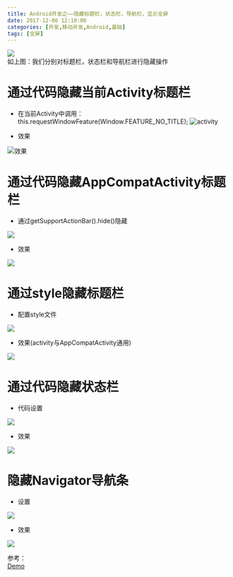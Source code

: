 ```yaml
---
title: Android开发之——隐藏标题栏，状态栏，导航栏，显示全屏
date: 2017-12-06 12:10:00
categories: [开发,移动开发,Android,基础]
tags: [全屏]
---
```

![][0]   
如上图：我们分别对标题栏，状态栏和导航栏进行隐藏操作
<!--more-->
#  通过代码隐藏当前Activity标题栏

- 在当前Activity中调用：this.requestWindowFeature(Window.FEATURE_NO_TITLE);
![activity][1]

- 效果   

![效果][2]  

# 通过代码隐藏AppCompatActivity标题栏
- 通过getSupportActionBar().hide()隐藏

![][3]
- 效果   

![][4]

# 通过style隐藏标题栏
- 配置style文件  

![][5]
- 效果(activity与AppCompatActivity通用)

![][6]

# 通过代码隐藏状态栏
- 代码设置   

![][7]
- 效果  

![][8]
# 隐藏Navigator导航条

- 设置  

![][9]
- 效果  

![][10]

参考：   
[Demo][11]


[0]: http://bolo-imgs.pgzxc.com/hidden-pic-state.png
[1]: http://bolo-imgs.pgzxc.com/hidden_activity.png
[2]: http://bolo-imgs.pgzxc.com/hidden_activity_result.png
[3]: http://bolo-imgs.pgzxc.com/hidden_appcompat.png
[4]: http://bolo-imgs.pgzxc.com/hidden_appcompat_result.png
[5]: http://bolo-imgs.pgzxc.com/hidden_title_style.png
[6]: http://bolo-imgs.pgzxc.com/hidden_title_style_result.png
[7]: http://bolo-imgs.pgzxc.com/hidden_actionbar.png
[8]: http://bolo-imgs.pgzxc.com/hidden_actionbar_result.png
[9]: http://bolo-imgs.pgzxc.com/hidden_navigator.png
[10]: http://bolo-imgs.pgzxc.com/hidden_navigator_result.png
[11]: https://github.com/PGzxc/TitleHidden